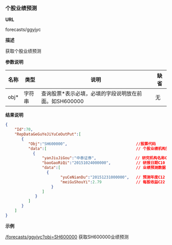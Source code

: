 
### 个股业绩预测

**URL**

forecasts/ggyjyc

**描述**

获取个股业绩预测

**参数说明**


|名称|类型|说明|缺省|
| -------- | -------- | -------- | -------- |
|obj\*|字符串|查询股票\*表示必填，必填的字段说明放在前面。如SH600000|无|


**结果说明**

```json
{
    "Id":70,
    "RepDataGeGuYeJiYuCeOutPut":[
       {
          "Obj":"SH600000",                              //股票代码
          "data":[                                       // 个股业绩机构预测数据
	    	{
				"yanJiuJiGou":"中泰证券",                 // 研究机构名称C40    
				"baoGaoRiQi":"20151024000000",           // 研报日期C10 YYMMDDhhmmss
				"data":[                                 // 业绩预测数据
			  	  {
						"yuCeNianDu":"20151231000000",   // 预测年度C12 YYMMDDhhmmss
						"meiGuShouYi":2.79               // 每股收益C22 EPS
				    }
				]
			 }
          ]
       }
    ]
}

```

**示例**

[/forecasts/ggyjyc?obj=SH600000]($APIHOST$/forecasts/ggyjyc?obj=SH600000)
获取SH600000业绩预测
